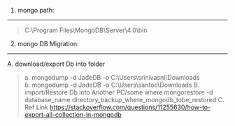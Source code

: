 1. mongo path:
-----------
> C:\Program Files\MongoDB\Server\4.0\bin

2. mongo DB Migration:
----------------------
A. download/export Db into folder
 > a. mongodump -d JadeDB -o C:\Users\srinivasnl\Downloads <br/>
 > b. mongodump -d JadeDB -o C:\Users\santoo\Downloads
B. import/Restore Db into Another PC/some where
 > mongorestore -d database_name directory_backup_where_mongodb_tobe_restored
C. Ref Link
> https://stackoverflow.com/questions/11255630/how-to-export-all-collection-in-mongodb 
